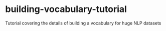 # building-vocabulary-tutorial
Tutorial covering the details of building a vocabulary for huge NLP datasets
